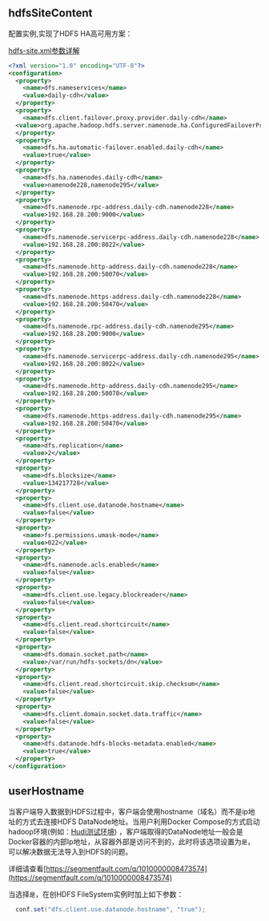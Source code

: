 ## hdfsSiteContent

配置实例,实现了HDFS HA高可用方案：

[hdfs-site.xml参数详解](https://hadoop.apache.org/docs/stable/hadoop-project-dist/hadoop-hdfs/hdfs-default.xml)

```xml
<?xml version="1.0" encoding="UTF-8"?>
<configuration>
  <property>
    <name>dfs.nameservices</name>
    <value>daily-cdh</value>
  </property>
  <property>
    <name>dfs.client.failover.proxy.provider.daily-cdh</name>
  <value>org.apache.hadoop.hdfs.server.namenode.ha.ConfiguredFailoverProxyProvider</value>
  </property>
  <property>
    <name>dfs.ha.automatic-failover.enabled.daily-cdh</name>
    <value>true</value>
  </property>
  <property>
    <name>dfs.ha.namenodes.daily-cdh</name>
    <value>namenode228,namenode295</value>
  </property>
  <property>
    <name>dfs.namenode.rpc-address.daily-cdh.namenode228</name>
    <value>192.168.28.200:9000</value>
  </property>
  <property>
    <name>dfs.namenode.servicerpc-address.daily-cdh.namenode228</name>
    <value>192.168.28.200:8022</value>
  </property>
  <property>
    <name>dfs.namenode.http-address.daily-cdh.namenode228</name>
    <value>192.168.28.200:50070</value>
  </property>
  <property>
    <name>dfs.namenode.https-address.daily-cdh.namenode228</name>
    <value>192.168.28.200:50470</value>
  </property>
  <property>
    <name>dfs.namenode.rpc-address.daily-cdh.namenode295</name>
    <value>192.168.28.200:9000</value>
  </property>
  <property>
    <name>dfs.namenode.servicerpc-address.daily-cdh.namenode295</name>
    <value>192.168.28.200:8022</value>
  </property>
  <property>
    <name>dfs.namenode.http-address.daily-cdh.namenode295</name>
    <value>192.168.28.200:50070</value>
  </property>
  <property>
    <name>dfs.namenode.https-address.daily-cdh.namenode295</name>
    <value>192.168.28.200:50470</value>
  </property>
  <property>
    <name>dfs.replication</name>
    <value>2</value>
  </property>
  <property>
    <name>dfs.blocksize</name>
    <value>134217728</value>
  </property>
  <property>
    <name>dfs.client.use.datanode.hostname</name>
    <value>false</value>
  </property>
  <property>
    <name>fs.permissions.umask-mode</name>
    <value>022</value>
  </property>
  <property>
    <name>dfs.namenode.acls.enabled</name>
    <value>false</value>
  </property>
  <property>
    <name>dfs.client.use.legacy.blockreader</name>
    <value>false</value>
  </property>
  <property>
    <name>dfs.client.read.shortcircuit</name>
    <value>false</value>
  </property>
  <property>
    <name>dfs.domain.socket.path</name>
    <value>/var/run/hdfs-sockets/dn</value>
  </property>
  <property>
    <name>dfs.client.read.shortcircuit.skip.checksum</name>
    <value>false</value>
  </property>
  <property>
    <name>dfs.client.domain.socket.data.traffic</name>
    <value>false</value>
  </property>
  <property>
    <name>dfs.datanode.hdfs-blocks-metadata.enabled</name>
    <value>true</value>
  </property>
</configuration>
```

## userHostname
当客户端导入数据到HDFS过程中，客户端会使用hostname（域名）而不是ip地址的方式去连接HDFS DataNode地址。当用户利用Docker Compose的方式启动hadoop环境(例如：[Hudi测试环境](https://hudi.apache.org/docs/next/docker_demo))
，客户端取得的DataNode地址一般会是Docker容器的内部Ip地址，从容器外部是访问不到的，此时将该选项设置为`是`，可以解决数据无法导入到HDFS的问题。

详细请查看[https://segmentfault.com/q/1010000008473574](https://segmentfault.com/q/1010000008473574)

当选择`是`，在创HDFS FileSystem实例时加上如下参数：
```java
  conf.set("dfs.client.use.datanode.hostname", "true");
```
